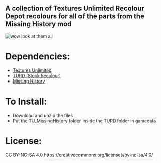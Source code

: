 ## A collection of Textures Unlimited Recolour Depot recolours for all of the parts from the Missing History mod

![wow look at them all](TU_MissingHistory_image.png)

# Dependencies:
- [Textures Unlimited](https://forum.kerbalspaceprogram.com/topic/167450-19x-textures-unlimited-pbr-shader-texture-set-and-model-loading-api/)
- [TURD (Stock Recolour)](https://forum.kerbalspaceprogram.com/topic/174188-112x-textures-unlimited-recolour-depot/)
- [Missing History](https://forum.kerbalspaceprogram.com/topic/172232-112x-missinghistory-v193-handy-parts-to-complement-making-history/)

# To Install:
- Download and unzip the files
- Put the TU_MissingHistory folder inside the TURD folder in gamedata

# License:
CC BY-NC-SA 4.0
https://creativecommons.org/licenses/by-nc-sa/4.0/
